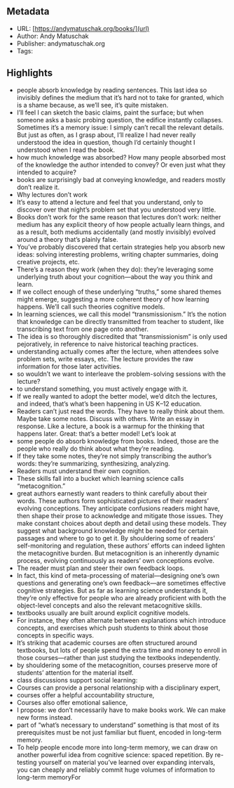 ## Metadata
* URL: [https://andymatuschak.org/books/](url)
* Author: Andy Matuschak
* Publisher: andymatuschak.org
* Tags: 

## Highlights
* people absorb knowledge by reading sentences. This last idea so invisibly defines the medium that it’s hard not to take for granted, which is a shame because, as we’ll see, it’s quite mistaken.
* I’ll feel I can sketch the basic claims, paint the surface; but when someone asks a basic probing question, the edifice instantly collapses. Sometimes it’s a memory issue: I simply can’t recall the relevant details. But just as often, as I grasp about, I’ll realize I had never really understood the idea in question, though I’d certainly thought I understood when I read the book.
* how much knowledge was absorbed? How many people absorbed most of the knowledge the author intended to convey? Or even just what they intended to acquire?
* books are surprisingly bad at conveying knowledge, and readers mostly don’t realize it.
* Why lectures don’t work
* It’s easy to attend a lecture and feel that you understand, only to discover over that night’s problem set that you understood very little.
* Books don’t work for the same reason that lectures don’t work: neither medium has any explicit theory of how people actually learn things, and as a result, both mediums accidentally (and mostly invisibly) evolved around a theory that’s plainly false.
* You’ve probably discovered that certain strategies help you absorb new ideas: solving interesting problems, writing chapter summaries, doing creative projects, etc.
* There’s a reason they work (when they do): they’re leveraging some underlying truth about your cognition—about the way you think and learn.
* If we collect enough of these underlying “truths,” some shared themes might emerge, suggesting a more coherent theory of how learning happens. We’ll call such theories cognitive models.
* In learning sciences, we call this model “transmissionism.” It’s the notion that knowledge can be directly transmitted from teacher to student, like transcribing text from one page onto another.
* The idea is so thoroughly discredited that “transmissionism” is only used pejoratively, in reference to naive historical teaching practices.
* understanding actually comes after the lecture, when attendees solve problem sets, write essays, etc. The lecture provides the raw information for those later activities.
* so wouldn’t we want to interleave the problem-solving sessions with the lecture?
* to understand something, you must actively engage with it.
* If we really wanted to adopt the better model, we’d ditch the lectures, and indeed, that’s what’s been happening in US K–12 education.
* Readers can’t just read the words. They have to really think about them. Maybe take some notes. Discuss with others. Write an essay in response. Like a lecture, a book is a warmup for the thinking that happens later. Great: that’s a better model! Let’s look at
* some people do absorb knowledge from books. Indeed, those are the people who really do think about what they’re reading.
* If they take some notes, they’re not simply transcribing the author’s words: they’re summarizing, synthesizing, analyzing.
* Readers must understand their own cognition.
* These skills fall into a bucket which learning science calls “metacognition.”
* great authors earnestly want readers to think carefully about their words. These authors form sophisticated pictures of their readers’ evolving conceptions. They anticipate confusions readers might have, then shape their prose to acknowledge and mitigate those issues. They make constant choices about depth and detail using these models. They suggest what background knowledge might be needed for certain passages and where to go to get it. By shouldering some of readers’ self-monitoring and regulation, these authors’ efforts can indeed lighten the metacognitive burden. But metacognition is an inherently dynamic process, evolving continuously as readers’ own conceptions evolve.
* The reader must plan and steer their own feedback loops.
* In fact, this kind of meta-processing of material—designing one’s own questions and generating one’s own feedback—are sometimes effective cognitive strategies. But as far as learning science understands it, they’re only effective for people who are already proficient with both the object-level concepts and also the relevant metacognitive skills.
* textbooks usually are built around explicit cognitive models.
* For instance, they often alternate between explanations which introduce concepts, and exercises which push students to think about those concepts in specific ways.
* It’s striking that academic courses are often structured around textbooks, but lots of people spend the extra time and money to enroll in those courses—rather than just studying the textbooks independently.
* by shouldering some of the metacognition, courses preserve more of students’ attention for the material itself.
* class discussions support social learning:
* Courses can provide a personal relationship with a disciplinary expert,
* courses offer a helpful accountability structure,
* Courses also offer emotional salience,
* I propose: we don’t necessarily have to make books work. We can make new forms instead.
* part of “what’s necessary to understand” something is that most of its prerequisites must be not just familiar but fluent, encoded in long-term memory.
* To help people encode more into long-term memory, we can draw on another powerful idea from cognitive science: spaced repetition. By re-testing yourself on material you’ve learned over expanding intervals, you can cheaply and reliably commit huge volumes of information to long-term memoryFor
